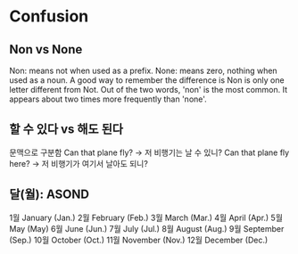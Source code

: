 # Confusion

## Non vs None
Non: means not when used as a prefix.
None: means zero, nothing when used as a noun. A good way to remember the difference is Non is only one letter different from Not. Out of the two words, 'non' is the most common. It appears about two times more frequently than 'none'.

## 할 수 있다 vs 해도 된다
문맥으로 구분함
Can that plane fly?
-> 저 비행기는 날 수 있니?
Can that plane fly here?
-> 저 비행기가 여기서 날아도 되니?

## 달(월): ASOND
1월 January (Jan.)
2월 February (Feb.)
3월 March (Mar.)
4월 April (Apr.)
5월 May (May)
6월 June (Jun.)
7월 July (Jul.)
8월 August (Aug.)
9월 September (Sep.)
10월 October (Oct.)
11월 November (Nov.)
12월 December (Dec.)